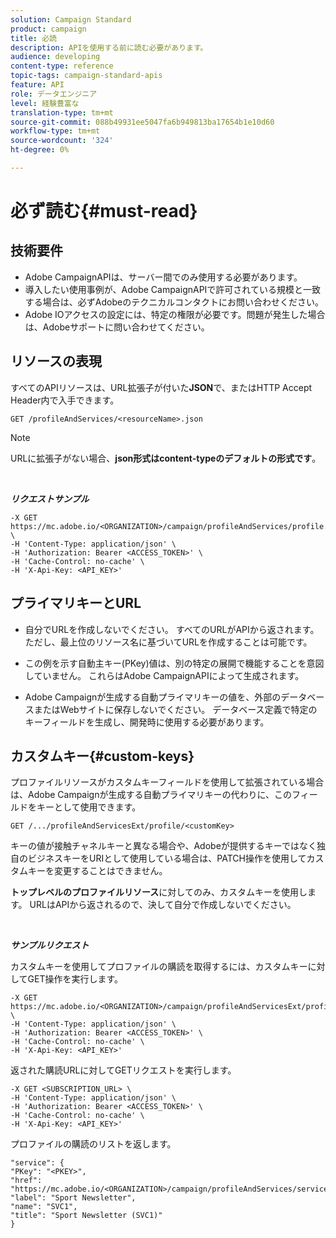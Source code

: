 ```yaml
---
solution: Campaign Standard
product: campaign
title: 必読
description: APIを使用する前に読む必要があります。
audience: developing
content-type: reference
topic-tags: campaign-standard-apis
feature: API
role: データエンジニア
level: 経験豊富な
translation-type: tm+mt
source-git-commit: 088b49931ee5047fa6b949813ba17654b1e10d60
workflow-type: tm+mt
source-wordcount: '324'
ht-degree: 0%

---
```



# 必ず読む{#must-read}

## 技術要件

* Adobe CampaignAPIは、サーバー間でのみ使用する必要があります。
* 導入したい使用事例が、Adobe CampaignAPIで許可されている規模と一致する場合は、必ずAdobeのテクニカルコンタクトにお問い合わせください。
* Adobe IOアクセスの設定には、特定の権限が必要です。問題が発生した場合は、Adobeサポートに問い合わせてください。

## リソースの表現

すべてのAPIリソースは、URL拡張子が付いた&#x200B;**JSON**&#x200B;で、またはHTTP Accept Header内で入手できます。

`GET /profileAndServices/<resourceName>.json`

>[!NOTE]
>
>URLに拡張子がない場合、**json形式はcontent-typeのデフォルトの形式です**。

<br/>

***リクエストサンプル***

```
-X GET https://mc.adobe.io/<ORGANIZATION>/campaign/profileAndServices/profile.json \
-H 'Content-Type: application/json' \
-H 'Authorization: Bearer <ACCESS_TOKEN>' \
-H 'Cache-Control: no-cache' \
-H 'X-Api-Key: <API_KEY>'
```

## プライマリキーとURL

* 自分でURLを作成しないでください。 すべてのURLがAPIから返されます。 ただし、最上位のリソース名に基づいてURLを作成することは可能です。

* この例を示す自動主キー(PKey)値は、別の特定の展開で機能することを意図していません。 これらはAdobe CampaignAPIによって生成されます。

* Adobe Campaignが生成する自動プライマリキーの値を、外部のデータベースまたはWebサイトに保存しないでください。 データベース定義で特定のキーフィールドを生成し、開発時に使用する必要があります。

## カスタムキー{#custom-keys}

プロファイルリソースがカスタムキーフィールドを使用して拡張されている場合は、Adobe Campaignが生成する自動プライマリキーの代わりに、このフィールドをキーとして使用できます。

`GET /.../profileAndServicesExt/profile/<customKey>`

キーの値が接触チャネルキーと異なる場合や、Adobeが提供するキーではなく独自のビジネスキーをURIとして使用している場合は、PATCH操作を使用してカスタムキーを変更することはできません。

**トップレベルのプロファイルリソース**&#x200B;に対してのみ、カスタムキーを使用します。 URLはAPIから返されるので、決して自分で作成しないでください。

<br/>

***サンプルリクエスト***

カスタムキーを使用してプロファイルの購読を取得するには、カスタムキーに対してGET操作を実行します。

```
-X GET https://mc.adobe.io/<ORGANIZATION>/campaign/profileAndServicesExt/profile/<customKey> \
-H 'Content-Type: application/json' \
-H 'Authorization: Bearer <ACCESS_TOKEN>' \
-H 'Cache-Control: no-cache' \
-H 'X-Api-Key: <API_KEY>'
```

返された購読URLに対してGETリクエストを実行します。

```
-X GET <SUBSCRIPTION_URL> \
-H 'Content-Type: application/json' \
-H 'Authorization: Bearer <ACCESS_TOKEN>' \
-H 'Cache-Control: no-cache' \
-H 'X-Api-Key: <API_KEY>'
```

プロファイルの購読のリストを返します。

```
"service": {
"PKey": "<PKEY>",
"href": "https://mc.adobe.io/<ORGANIZATION>/campaign/profileAndServices/service/<PKEY>",
"label": "Sport Newsletter",
"name": "SVC1",
"title": "Sport Newsletter (SVC1)"
}
```
